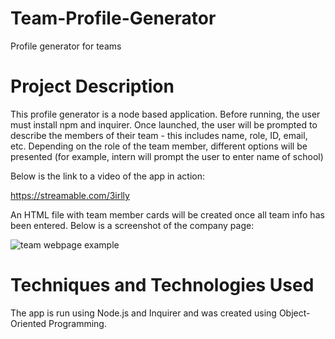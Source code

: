# Team-Profile-Generator
Profile generator for teams

# Project Description
This profile generator is a node based application. Before running, the user must install npm and inquirer. Once launched, the user will be prompted to describe the members of their team - this includes name, role, ID, email, etc. Depending on the role of the team member, different options will be presented (for example, intern will prompt the user to enter name of school)

Below is the link to a video of the app in action:

https://streamable.com/3irlly

An HTML file with team member cards will be created once all team info has been entered. Below is a screenshot of the company page:

![team webpage example](https://user-images.githubusercontent.com/80538653/125163179-f4c7b600-e159-11eb-9f09-ce83a7c2a6da.jpg)


# Techniques and Technologies Used
The app is run using Node.js and Inquirer and was created using Object-Oriented Programming.

